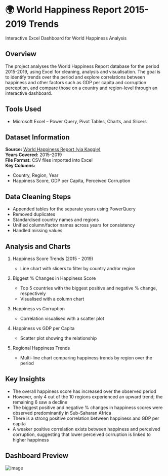 # 🌍 World Happiness Report 2015-2019 Trends
Interactive Excel Dashboard for World Happiness Analysis


## Overview
The project analyses the World Happiness Report database for the period 2015-2019, using Excel for cleaning, analysis and visualisation.
The goal is to identify trends over the period and explore correlations between happiness and other factors such as GDP per capita and corruption perception, and compare those on 
a country and region-level through an interactive dashboard.


## Tools Used
- Microsoft Excel – Power Query, Pivot Tables, Charts, and Slicers


## Dataset Information

**Source:** [World Happiness Report (via Kaggle)](https://www.kaggle.com/datasets/unsdsn/world-happiness/data)   
**Years Covered:** 2015–2019  
**File Format:** CSV files imported into Excel  
**Key Columns:** 
- Country, Region, Year
- Happiness Score, GDP per Capita, Perceived Corruption


## Data Cleaning Steps
- Appended tables for the separate years using PowerQuery
- Removed duplicates
- Standardised country names and regions
- Unified column/factor names across years for consistency
- Handled missing values


## Analysis and Charts
1. Happiness Score Trends (2015 - 2019)
    - Line chart with slicers to filter by country and/or region

2. Biggest % Changes in Happiness Score
    - Top 5 countries with the biggest positive and negative % change, respectively
    - Visualised with a column chart

3. Happiness vs Corruption
    - Correlation visualised with a scatter plot

4. Happiness vs GDP per Capita
    - Scatter plot showing the relationship

5. Regional Happiness Trends
    - Multi-line chart comparing happiness trends by region over the period


## Key Insights
- The overall happiness score has increased over the observed period
- However, only 4 out of the 10 regions experienced an upward trend; the remaining 6 saw a decline
- The biggest positive and negative % changes in happiness scores were observed predominantly in Sub-Saharan Africa
- There is a strong positive correlation between happiness and GDP per capita
- A weaker positive correlation exists between happiness and perceived corruption, suggesting that lower perceived corruption is linked to higher happiness


## Dashboard Preview
![image](https://github.com/user-attachments/assets/d550fb72-522d-47b5-8053-d5ec0c6ed291)
